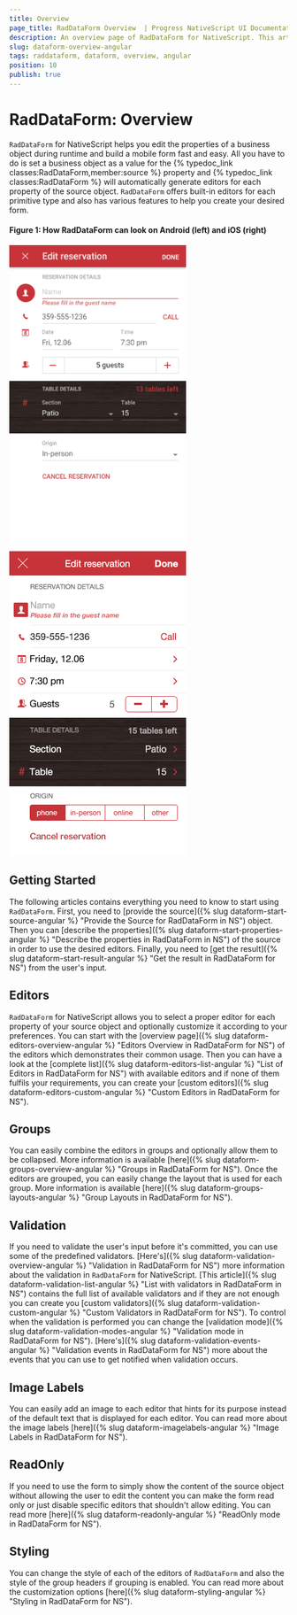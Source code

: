 ```yaml
---
title: Overview
page_title: RadDataForm Overview  | Progress NativeScript UI Documentation
description: An overview page of RadDataForm for NativeScript. This article explains the most important things you need to know before using RadDataForm.
slug: dataform-overview-angular
tags: raddataform, dataform, overview, angular
position: 10
publish: true
---
```


# RadDataForm: Overview

`RadDataForm` for NativeScript helps you edit the properties of a business object during runtime and build a mobile form fast and easy. All you have to do is set a business object as a value for the {% typedoc_link classes:RadDataForm,member:source %} property and {% typedoc_link classes:RadDataForm %} will automatically generate editors for each property of the source object. `RadDataForm` offers built-in editors for each primitive type and also has various features to help you create your desired form.

#### Figure 1: How RadDataForm can look on Android (left) and iOS (right)

![NativeScriptUI-DataForm-Overview-Android](../../img/ns_ui/dataform-overview-android.png "Overview of DataForm in Android") ![NativeScriptUI-DataForm-Overview-iOS](../../img/ns_ui/dataform-overview-ios.png "Overview of DataForm in iOS")

## Getting Started

The following articles contains everything you need to know to start using `RadDataForm`. First, you need to [provide the source]({% slug dataform-start-source-angular %} "Provide the Source for RadDataForm in NS") object. Then you can [describe the properties]({% slug dataform-start-properties-angular %} "Describe the properties in RadDataForm in NS") of the source in order to use the desired editors. Finally, you need to [get the result]({% slug dataform-start-result-angular %} "Get the result in RadDataForm for NS") from the user's input.

## Editors

`RadDataForm` for NativeScript allows you to select a proper editor for each property of your source object and optionally customize it according to your preferences. You can start with the [overview page]({% slug dataform-editors-overview-angular %} "Editors Overview in RadDataForm for NS") of the editors which demonstrates their common usage. Then you can have a look at the [complete list]({% slug dataform-editors-list-angular %} "List of Editors in RadDataForm for NS") with available editors and if none of them fulfils your requirements, you can create your [custom editors]({% slug dataform-editors-custom-angular %} "Custom Editors in RadDataForm for NS").

## Groups

You can easily combine the editors in groups and optionally allow them to be collapsed. More information is available [here]({% slug dataform-groups-overview-angular %} "Groups in RadDataForm for NS"). Once the editors are grouped, you can easily change the layout that is used for each group. More information is available [here]({% slug dataform-groups-layouts-angular %} "Group Layouts in RadDataForm for NS").

## Validation

If you need to validate the user's input before it's committed, you can use some of the predefined validators. [Here's]({% slug dataform-validation-overview-angular %} "Validation in RadDataForm for NS") more information about the validation in `RadDataForm` for NativeScript. [This article]({% slug dataform-validation-list-angular %} "List with validators in RadDataForm in NS") contains the full list of available validators and if they are not enough you can create you [custom validators]({% slug dataform-validation-custom-angular %} "Custom Validators in RadDataForm for NS"). To control when the validation is performed you can change the [validation mode]({% slug dataform-validation-modes-angular %} "Validation mode in RadDataForm for NS"). [Here's]({% slug dataform-validation-events-angular %} "Validation events in RadDataForm for NS") more about the events that you can use to get notified when validation occurs.

## Image Labels

You can easily add an image to each editor that hints for its purpose instead of the default text that is displayed for each editor. You can read more about the image labels [here]({% slug dataform-imagelabels-angular %} "Image Labels in RadDataForm for NS").

## ReadOnly

If you need to use the form to simply show the content of the source object without allowing the user to edit the content you can make the form read only or just disable specific editors that shouldn't allow editing. You can read more [here]({% slug dataform-readonly-angular %} "ReadOnly mode in RadDataForm for NS").

## Styling

You can change the style of each of the editors of `RadDataForm` and also the style of the group headers if grouping is enabled. You can read more about the customization options [here]({% slug dataform-styling-angular %} "Styling in RadDataForm for NS").
